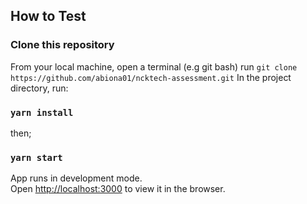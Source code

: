 ## How to Test

### Clone this repository

From your local machine, open a terminal (e.g git bash) run `git clone https://github.com/abiona01/ncktech-assessment.git`
In the project directory, run:

### `yarn install`

then;

### `yarn start`

App runs in development mode.\
Open [http://localhost:3000](http://localhost:3000) to view it in the browser.
